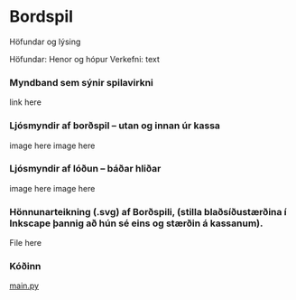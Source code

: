 # Bordspil

Höfundar og lýsing

Höfundar: Henor og hópur
Verkefni: text


### Myndband sem sýnir spilavirkni
link here


### Ljósmyndir af borðspil – utan og innan úr kassa
image here
image here


### Ljósmyndir af lóðun – báðar hliðar
image here
image here


### Hönnunarteikning (.svg) af Borðspili, (stilla blaðsíðustærðina í Inkscape þannig að hún sé eins og stærðin á kassanum).
File here


### Kóðinn
[main.py](https://github.com/henork2110/Bordspil/blob/ac98288c00cfce1811459373b63aa8ec785bcda4/main.py)
